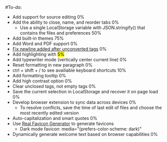 #To-do:

* Add support for source editing 0%
* Add the ability to close, name, and reorder tabs 0%
  * Use a single LocalStorage variable with JSON.stringify() that contains the files and preferences 50%
* Add built-in themes 75%
* Add Word and PDF support 0%
* [Fix newline added after unconverted tags](https://github.com/showdownjs/showdown/issues/621) 0%
* Add highlighting with <mark> 5%
* Add typewriter mode (vertically center current line) 0%
* Reset formatting in new paragraph 0%
* ctrl + shift + / to see availiable keyboard shortcuts 10%
* Add formatting tooltip 0%
* Add high contrast option 0%
* Clear unclosed tags, not empty tags 0%
* Save the current selection in LocalStorage and recover it on page load 0%
* Develop browser extension to sync data across devices 0%
  * To resolve conflicts, save the time of last edit of files and choose the most recently edited version
* Auto-capitalization and smart quotes 0%
* Use [Real Favicon Generator](https://realfavicongenerator.net/) to generate favicons
  * Dark mode favicon: media="(prefers-color-scheme: dark)"
* Dynamically generate welcome text based on browser capabilities 0%
